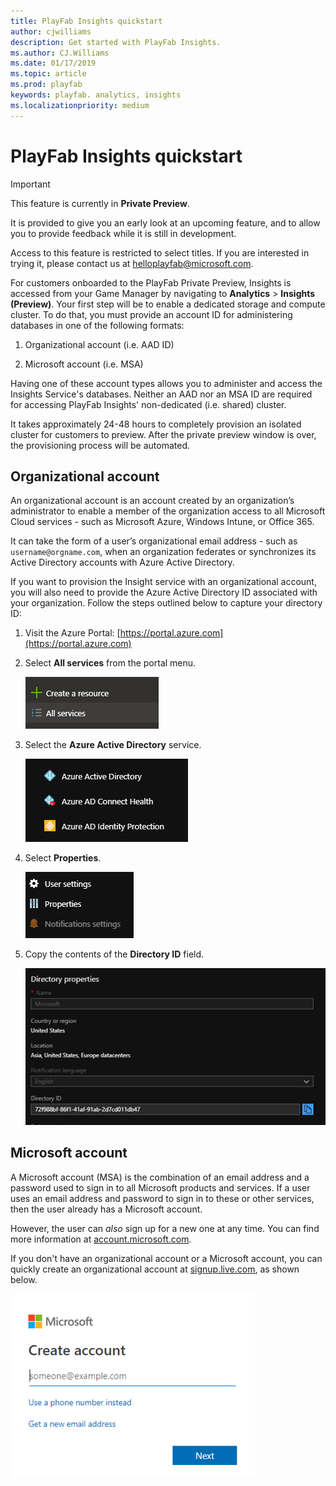 ```yaml
---
title: PlayFab Insights quickstart
author: cjwilliams
description: Get started with PlayFab Insights. 
ms.author: CJ.Williams
ms.date: 01/17/2019
ms.topic: article
ms.prod: playfab
keywords: playfab. analytics, insights
ms.localizationpriority: medium
---
```


# PlayFab Insights quickstart

> [!IMPORTANT]
> This feature is currently in **Private Preview**.  
>
> It is provided to give you an early look at an upcoming feature, and to allow you to provide feedback while it is still in development.  
>
> Access to this feature is restricted to select titles. If you are interested in trying it, please contact us at [helloplayfab@microsoft.com](mailto:helloplayfab@microsoft.com).

For customers onboarded to the PlayFab Private Preview, Insights is accessed from your Game Manager by navigating to **Analytics** > **Insights (Preview)**. Your first step will be to enable a dedicated storage and compute cluster. To do that, you must provide an account ID for administering databases in one of the following formats:

1. Organizational account (i.e. AAD ID)

2. Microsoft account (i.e. MSA)

Having one of these account types allows you to administer and access the Insights Service's databases. Neither an AAD nor an MSA ID are required for accessing PlayFab Insights' non-dedicated (i.e. shared) cluster.

It takes approximately 24-48 hours to completely provision an isolated cluster for customers to preview. After the private preview window is over, the provisioning process will be automated.
  
## Organizational account

An organizational account is an account created by an organization’s administrator to enable a member of the organization access to all Microsoft Cloud services - such as Microsoft Azure, Windows Intune, or Office 365.

It can take the form of a user’s organizational email address - such as `username@orgname.com`, when an organization federates or synchronizes its Active Directory accounts with Azure Active Directory.

If you want to provision the Insight service with an organizational account, you will also need to provide the Azure Active Directory ID associated with your organization. Follow the steps outlined below to capture your directory ID:

1. Visit the Azure Portal:  [https://portal.azure.com](https://portal.azure.com)

2. Select **All services** from the portal menu.

   ![Image of all services menu item](media/quickstart/dw-quickstart-step2.png)

3. Select the **Azure Active Directory** service.

   ![Image of Azure directory service menu](media/quickstart/dw-quickstart-step3.png)

4. Select **Properties**.

   ![Image of the properties menu item](media/quickstart/dw-quickstart-step4.png)

5. Copy the contents of the **Directory ID** field.

   ![Image of the directory ID field](media/quickstart/dw-quickstart-step5.png)

## Microsoft account

A Microsoft account (MSA) is the combination of an email address and a password used to sign in to all Microsoft products and services. If a user uses an email address and password to sign in to these or other services, then the user already has a Microsoft account.

However, the user can *also* sign up for a new one at any time. You can find more information at [account.microsoft.com](https://account.microsoft.com/account).

If you don't have an organizational account or a Microsoft account, you can quickly create an organizational account at [signup.live.com](https://signup.live.com), as shown below.

![Screenshot of Microsoft account sign up dialog](media/quickstart/dw-quickstart-step6.png)
